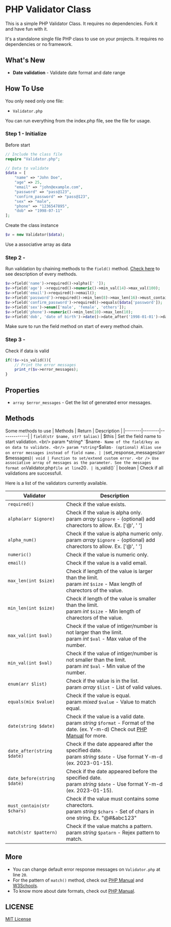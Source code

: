 # PHP Validator Class
This is a simple PHP Validator Class. It requires no dependencies. Fork it and have fun with it.

It's a standalone single file PHP class to use on your projects. It requires no dependencies or no framework.

## What's New
- **Date validation** - Validate date format and date range

## How To Use
You only need only one file:

 - `Validator.php`

You can run everything from the index.php file, see the file for usage.

### Step 1 - Initialize
Before start
```php
// Include the class file
require "Validator.php";

// Data to validate
$data = [
    "name" => "John Doe",
    "age" => 25,
    "email" => "john@example.com",
    "password" => "pass@123",
    "confirm_password" => "pass@123",
    "sex" => "male",
    "phone" => "1236547895",
    "dob" => "1998-07-11"
];
```

Create the class instance
```php
$v = new Validator($data);
```
Use a associative array as data

### Step 2 - 
Run validation by chaining methods to the `field()` method. [Check here](#methods) to see description of every methods.
```php
$v->field('name')->required()->alpha([' ']);
$v->field('age') ->required()->numeric()->min_val(14)->max_val(100);
$v->field('email')->required()->email();
$v->field('password')->required()->min_len(8)->max_len(16)->must_contain('@#$&')->must_contain('a-z')->must_contain('A-Z')->must_contain('0-9');
$v->field('confirm_password')->required()->equals($data['password']);
$v->field('sex')->enum(['male', 'female', 'others']);
$v->field('phone')->numeric()->min_len(10)->max_len(10);
$v->field('dob', 'date of birth')->date()->date_after('1998-01-01')->date_before('2002-12-31');
```
Make sure to run the field method on start of every method chain.

### Step 3 -
Check if data is valid
```php
if(!$v->is_valid()){
    // Print the error messages
    print_r($v->error_messages);
}
```

## Properties
- `array $error_messages` - Get the list of generated error messages.

## Methods
Some methods to use
| Methods | Return | Description |
|--------|--------|-------------|
| `field(str $name, str? $alias)` | $this | Set the field name to start validation. <br/> param *string* `$name` - Name of the field/key as on data to validate. <br/> param *string* `$alias` - (optional) Alias use on error messages instead of field name. |
| `set_response_messages(arr $messages)` | void | Function to set/extend custom error. <br /> Use associative array of messages as the parameter. See the messages format on `Validator.php` file at line `20`.
| `is_valid()` | boolean | Check if all validations are successfull.

Here is a list of the validators currently available.

| Validator | Description |
| ----------|-------------|
| `required()` | Check if the value exists. |
| `alpha(arr $ignore)` | Check if the value is alpha only. <br/> param *array* `$ignore` - (optional) add charectors to allow. Ex. ['@', ' '] |
| `alpha_num()` | Check if the value is alpha numeric only. <br/> param *array* `$ignore` - (optional) add charectors to allow. Ex. ['@', ' '] |
| `numeric()` | Check if the value is numeric only. |
| `email()` | Check if the value is a valid email. |
| `max_len(int $size)` | Check if length of the value is larger than the limit. <br/> param *int* `$size` - Max length of charectors of the value. |
| `min_len(int $size)` | Check if length of the value is smaller than the limit. <br/> param *int* `$size` - Min length of charectors of the value. |
| `max_val(int $val)` | Check if the value of intiger/number is not larger than the limit. <br/> param *int* `$val` - Max value of the number. |
| `min_val(int $val)` | Check if the value of intiger/number is not smaller than the limit. <br/> param *int* `$val` - Min value of the number. |
| `enum(arr $list)` | Check if the value is in the list. <br/>  param *array* `$list` - List of valid values. |
| `equals(mix $value)` | Check if the value is equal. <br/> param *mixed* `$value` - Value to match equal. |
| `date(string $date)` | Check if the value is a valid date. <br/> param *string* `$format` - Format of the date. (ex. Y-m-d) Check out [PHP Manual](https://www.php.net/manual/en/datetime.format.php) for more. |
| `date_after(string $date)` | Check if the date appeared after the specified date. <br/> param *string* `$date` - Use format Y-m-d (ex. 2023-01-15). |
| `date_before(string $date)` | Check if the date appeared before the specified date. <br/> param *string* `$date` - Use format Y-m-d (ex. 2023-01-15). |
| `must_contain(str $chars)` | Check if the value must contains some charectors. <br/> param *string* `$chars` - Set of chars in one string. Ex. "@#&abc123"|
| `match(str $pattern)` | Check if the value matchs a pattern. <br/> param *string* `$patarn` - Rejex pattern to match. |

## More
- You can change default error response messages on `Validator.php` at line `20`.
- For the pattern of `match()` method, check out [PHP Manual](https://www.php.net/manual/en/function.preg-match.php) and [W3Schools](https://www.w3schools.com/php/php_regex.asp).
- To know more about date formats, check out [PHP Manual](https://www.php.net/manual/en/datetime.format.php).

## LICENSE
[MIT License](LICENSE)